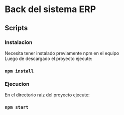 # Back del sistema ERP

##  Scripts

###  Instalacion

Necesita tener instalado previamente npm en el equipo<br>
Luego de descargado el proyecto ejecute:

### `npm install`


###  Ejecucion

En el directorio raiz del proyecto ejecute:

### `npm start`
